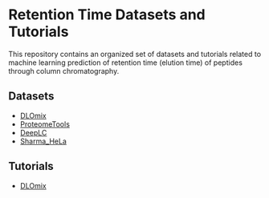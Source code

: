 # Retention Time Datasets and Tutorials

This repository contains an organized set of datasets and tutorials related to machine learning
prediction of retention time (elution time) of peptides through column chromatography.

## Datasets

- [DLOmix](datasets/DLOmix/README.md)
- [ProteomeTools](datasets/ProteomeTools/README.md)
- [DeepLC](datasets/DeepLC/README.md)
- [Sharma_HeLa](datasets/Sharma_HeLa/README.md)

## Tutorials

- [DLOmix](datasets/DLOmix/README.md)



